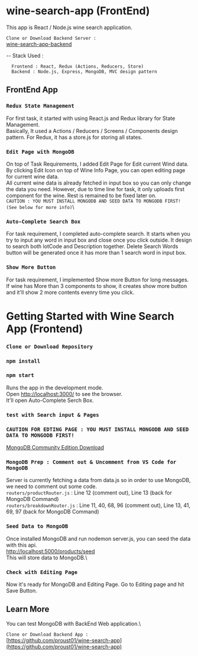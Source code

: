 # wine-search-app (FrontEnd)

This app is React / Node.js wine search application.


`Clone or Download Backend Server : `\
[wine-search-app-backend](https://github.com/proust01/wine-search-app)

-- Stack Used : 

      Frontend : React, Redux (Actions, Reducers, Store)
      Backend : Node.js, Express, MongoDB, MVC design pattern
      
## FrontEnd App

### `Redux State Management`
For first task, it started with using React.js and Redux library for State Management. <br>
Basically, It used a Actions / Reducers / Screens / Components design pattern. For Redux, it has a store.js for storing all states.<br>

### `Edit Page with MongoDB`
On top of Task Requirements, I added Edit Page for Edit current Wind data.\
By clicking Edit Icon on top of Wine Info Page, you can open editing page for current wine data.\
All current wine data is already fetched in input box so you can only change the data you need. However, due to time line for task, it only uploads first component for the wine. Rest is remained to be fixed later on.\
`CAUTION : YOU MUST INSTALL MONGODB AND SEED DATA TO MONGODB FIRST! (See below for more info)`\

### `Auto-Complete Search Box`
For task requirement, I completed auto-complete search. It starts when you try to input any word in input box and close once you click outside. It design to search both lotCode and Description together. Delete Search Words button will be generated once it has more than 1 search word in input box.

### `Show More Button`
For task requirement, I implemented Show more Button for long messages. If wine has More than 3 components to show, it creates show more button and it'll show 2 more contents evenry time you click.
 
# Getting Started with Wine Search App (Frontend)

### `Clone or Download Repository`

### `npm install`

### `npm start`

Runs the app in the development mode.\
Open [http://localhost:3000/](http://localhost:5000/products) to see the browser.\
It'll open Auto-Complete Serch Box.


### `test with Search input & Pages`

### `CAUTION FOR EDTING PAGE : YOU MUST INSTALL MONGODB AND SEED DATA TO MONGODB FIRST!`

[MongoDB Community Edition Download]()

### `MongoDB Prep : Comment out & Uncomment from VS Code for MongoDB`

Server is currently fetching a data from data.js so in order to use MongoDB, we need to comment out some code.\
`routers/productRouter.js` : Line 12 (comment out), Line 13 (back for MongoDB Command)\
`routers/breakdownRouter.js` : Line 11, 40, 68, 96 (comment out), Line 13, 41, 69, 97 (back for MongoDB Command)

### `Seed Data to MongoDB`

Once installed MongoDB and run nodemon server.js, you can seed the data with this api.\
[http://localhost:5000/products/seed](http://localhost:5000/products/seed)\
This will store data to MongoDB.\

### `Check with Editing Page`

Now it's ready for MongoDB and Editing Page. Go to Editing page and hit Save Button.

## Learn More

You can test MongoDB with BackEnd Web application.\

`Clone or Download Backend App : `\
[https://github.com/proust01/wine-search-app](https://github.com/proust01/wine-search-app)
